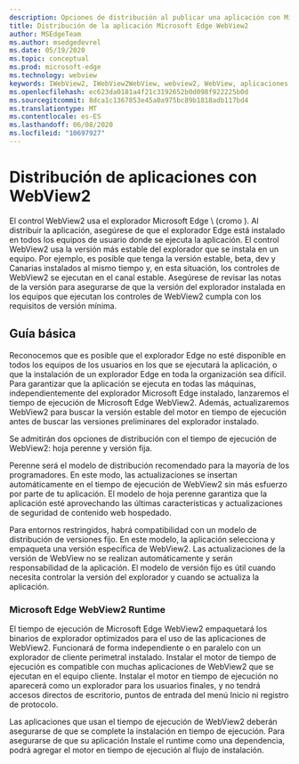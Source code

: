```yaml
---
description: Opciones de distribución al publicar una aplicación con Microsoft Edge WebView2
title: Distribución de la aplicación Microsoft Edge WebView2
author: MSEdgeTeam
ms.author: msedgedevrel
ms.date: 05/19/2020
ms.topic: conceptual
ms.prod: microsoft-edge
ms.technology: webview
keywords: IWebView2, IWebView2WebView, webview2, WebView, aplicaciones WPF, WPF, Edge, ICoreWebView2, ICoreWebView2Host, control de explorador, HTML Edge
ms.openlocfilehash: ec623da0181a4f21c3192652b0d098f922225b0d
ms.sourcegitcommit: 8dca1c1367853e45a0a975bc89b1818adb117bd4
ms.translationtype: MT
ms.contentlocale: es-ES
ms.lasthandoff: 06/08/2020
ms.locfileid: "10697927"
---
```

# Distribución de aplicaciones con WebView2 

El control WebView2 usa el explorador Microsoft Edge \ (cromo \). Al distribuir la aplicación, asegúrese de que el explorador Edge está instalado en todos los equipos de usuario donde se ejecuta la aplicación. El control WebView2 usa la versión más estable del explorador que se instala en un equipo. Por ejemplo, es posible que tenga la versión estable, beta, dev y Canarias instalados al mismo tiempo y, en esta situación, los controles de WebView2 se ejecutan en el canal estable. Asegúrese de revisar las notas de la versión para asegurarse de que la versión del explorador instalada en los equipos que ejecutan los controles de WebView2 cumpla con los requisitos de versión mínima.

## Guía básica

Reconocemos que es posible que el explorador Edge no esté disponible en todos los equipos de los usuarios en los que se ejecutará la aplicación, o que la instalación de un explorador Edge en toda la organización sea difícil. Para garantizar que la aplicación se ejecuta en todas las máquinas, independientemente del explorador Microsoft Edge instalado, lanzaremos el tiempo de ejecución de Microsoft Edge WebView2. Además, actualizaremos WebView2 para buscar la versión estable del motor en tiempo de ejecución antes de buscar las versiones preliminares del explorador instalado.

Se admitirán dos opciones de distribución con el tiempo de ejecución de WebView2: hoja perenne y versión fija.

Perenne será el modelo de distribución recomendado para la mayoría de los programadores. En este modo, las actualizaciones se insertan automáticamente en el tiempo de ejecución de WebView2 sin más esfuerzo por parte de tu aplicación. El modelo de hoja perenne garantiza que la aplicación esté aprovechando las últimas características y actualizaciones de seguridad de contenido web hospedado.

Para entornos restringidos, habrá compatibilidad con un modelo de distribución de versiones fijo. En este modelo, la aplicación selecciona y empaqueta una versión específica de WebView2. Las actualizaciones de la versión de WebView no se realizan automáticamente y serán responsabilidad de la aplicación. El modelo de versión fijo es útil cuando necesita controlar la versión del explorador y cuando se actualiza la aplicación. 

### Microsoft Edge WebView2 Runtime

El tiempo de ejecución de Microsoft Edge WebView2 empaquetará los binarios de explorador optimizados para el uso de las aplicaciones de WebView2. Funcionará de forma independiente o en paralelo con un explorador de cliente perimetral instalado. Instalar el motor de tiempo de ejecución es compatible con muchas aplicaciones de WebView2 que se ejecutan en el equipo cliente. Instalar el motor en tiempo de ejecución no aparecerá como un explorador para los usuarios finales, y no tendrá accesos directos de escritorio, puntos de entrada del menú Inicio ni registro de protocolo.

Las aplicaciones que usan el tiempo de ejecución de WebView2 deberán asegurarse de que se complete la instalación en tiempo de ejecución. Para asegurarse de que su aplicación Instale el runtime como una dependencia, podrá agregar el motor en tiempo de ejecución al flujo de instalación. 
